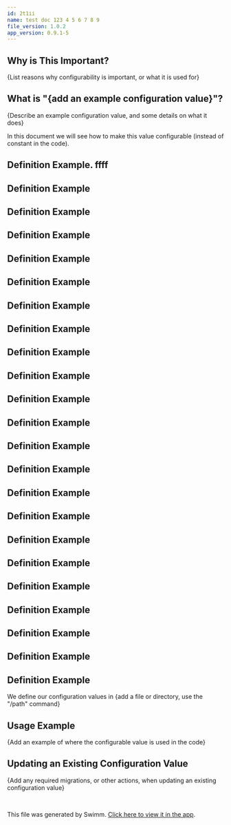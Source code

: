 ```yaml
---
id: 2t1ii
name: test doc 123 4 5 6 7 8 9
file_version: 1.0.2
app_version: 0.9.1-5
---
```


## Why is This Important?

{List reasons why configurability is important, or what it is used for}

## What is "{add an example configuration value}"?

{Describe an example configuration value, and some details on what it does}

In this document we will see how to make this value configurable (instead of constant in the code).

## Definition Example. ffff

## Definition Example

## Definition Example

## Definition Example

## Definition Example

## Definition Example

## Definition Example

## Definition Example

## Definition Example

## Definition Example

## Definition Example

## Definition Example

## Definition Example

## Definition Example

## Definition Example

## Definition Example

## Definition Example

## Definition Example

## Definition Example

## Definition Example

## Definition Example

## Definition Example

## Definition Example




We define our configuration values in {add a file or directory, use the "/path" command}

## Usage Example

{Add an example of where the configurable value is used in the code}

## Updating an Existing Configuration Value

{Add any required migrations, or other actions, when updating an existing configuration value}

<br/>

This file was generated by Swimm. [Click here to view it in the app](http://localhost:5000/repos/Z2l0aHViJTNBJTNBdDElM0ElM0FlcmFuLXN3aW1t/docs/2t1ii).